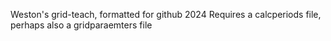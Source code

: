 Weston's grid-teach, formatted for github 2024
Requires a calcperiods file, perhaps also a gridparaemters file
